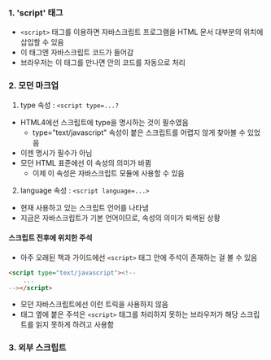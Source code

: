 ### 1. 'script' 태그
- `<script>` 태그를 이용하면 자바스크립트 프로그램을 HTML 문서 대부분의 위치에 삽입할 수 있음
- 이 태그엔 자바스크립트 코드가 들어감
- 브라우저는 이 태그를 만나면 안의 코드를 자동으로 처리

### 2. 모던 마크업
1. type 속성 : `<script type=...?`
- HTML4에선 스크립트에 type을 명시하는 것이 필수였음
    - type="text/javascript" 속성이 붙은 스크립트를 어렵지 않게 찾아볼 수 있었음
- 이젠 명시가 필수가 아님
- 모던 HTML 표준에선 이 속성의 의미가 바뀜
    - 이제 이 속성은 자바스크립트 모듈에 사용할 수 있음

2. language 속성 : `<script language=...>`
- 현재 사용하고 있는 스크립트 언어를 나타냄
- 지금은 자바스크립트가 기본 언어이므로, 속성의 의미가 퇴색된 상황

#### 스크립트 전후에 위치한 주석
- 아주 오래된 책과 가이드에선 `<script>` 태그 안에 주석이 존재하는 걸 볼 수 있음

``` html
<script type="text/javascript"><!--
    ...
--></script>
```
- 모던 자바스크립트에선 이런 트릭을 사용하지 않음
- 태그 옆에 붙은 주석은 `<script>` 태그를 처리하지 못하는 브라우저가 해당 스크립트를 읽지 못하게 하려고 사용함


### 3. 외부 스크립트